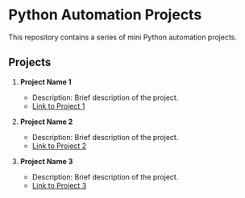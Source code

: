 # Python Automation Projects

This repository contains a series of mini Python automation projects.

## Projects

1. **Project Name 1**
   - Description: Brief description of the project.
   - [Link to Project 1](project1_folder/project1_file.py)

2. **Project Name 2**
   - Description: Brief description of the project.
   - [Link to Project 2](project2_folder/project2_file.py)

3. **Project Name 3**
   - Description: Brief description of the project.
   - [Link to Project 3](project3_folder/project3_file.py)

